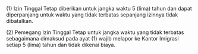 (1) Izin Tinggal Tetap diberikan untuk jangka waktu 5 (lima) tahun dan dapat diperpanjang untuk waktu yang tidak terbatas sepanjang izinnya tidak dibatalkan.

(2) Pemegang Izin Tinggal Tetap untuk jangka waktu yang tidak terbatas sebagaimana dimaksud pada ayat (1) wajib melapor ke Kantor Imigrasi setiap 5 (lima) tahun dan tidak dikenai biaya.